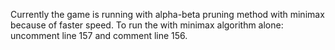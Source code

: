 Currently the game is running with alpha-beta pruning method with minimax because of faster speed. To run the with minimax algorithm alone: uncomment line 157 and comment line 156.